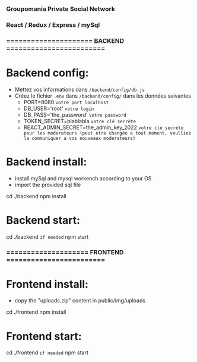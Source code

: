 ### Groupomania Private Social Network

### React / Redux / Express / mySql

### ===================== BACKEND ========================

# Backend config:

- Mettez vos informations dans `/backend/config/db.js`
- Créez le fichier `.env` dans `/backend/config/` dans les données suivantes
  - PORT=8080 `votre port localhost`
  - DB_USER='root' `votre login`
  - DB_PASS='the_password' `votre password`
  - TOKEN_SECRET=blablabla `votre clé secrète`
  - REACT_ADMIN_SECRET=the_admin_key_2022 `votre clé secrète pour les moderateurs (peut etre changée a tout moment, veulliez la communiquer a vos nouveaux moderateurs)`

# Backend install:

- install mySql and mysql workench according to your OS
- import the provided sql file


cd ./backend
npm install

# Backend start:

cd ./backend `if needed`
npm start

### ==================== FRONTEND ========================

# Frontend install:

- copy the "uploads.zip" content in public/img/uploads

cd ./frontend
npm install

# Frontend start:

cd ./frontend `if needed`
npm start
